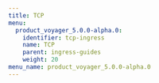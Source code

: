```yaml
---
title: TCP
menu:
  product_voyager_5.0.0-alpha.0:
    identifier: tcp-ingress
    name: TCP
    parent: ingress-guides
    weight: 20
menu_name: product_voyager_5.0.0-alpha.0
---
```

